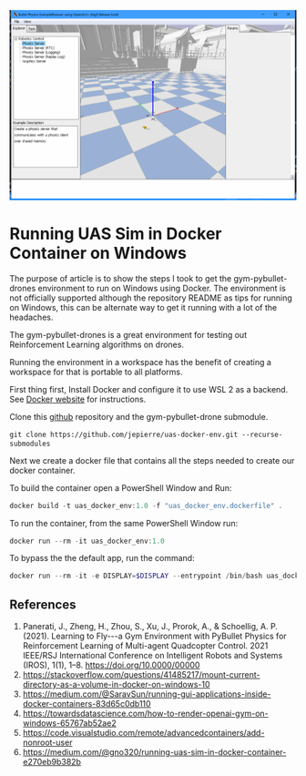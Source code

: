 ![](images/uas_output.png)

# Running UAS Sim in Docker Container on Windows

The purpose of article is to show the steps I took to get the gym-pybullet-drones environment to run on Windows using Docker. The environment is not officially supported although the repository README as tips for running on Windows, this can be alternate way to get it running with a lot of the headaches.  

The gym-pybullet-drones is a great environment for testing out Reinforcement Learning algorithms on drones.

Running the environment in a workspace has the benefit of creating a workspace for that is portable to all platforms.  

First thing first, Install Docker and configure it to use WSL 2 as a backend.  See [Docker website](https://docs.docker.com/desktop/windows/install/) for instructions.

Clone this [github](https://github.com/jepierre/uas-docker-env.git) repository and the gym-pybullet-drone submodule.

```
git clone https://github.com/jepierre/uas-docker-env.git --recurse-submodules
```

Next we create a docker file that contains all the steps needed to create our docker container.

To build the container open a PowerShell Window and Run:

```PowerShell
docker build -t uas_docker_env:1.0 -f "uas_docker_env.dockerfile" .
```

To run the container, from the same PowerShell Window run:  

```PowerShell
docker run --rm -it uas_docker_env:1.0
```

To bypass the the default app, run the command: 

```PowerShell
docker run --rm -it -e DISPLAY=$DISPLAY --entrypoint /bin/bash uas_docker_env:1.0 
```

## References  
1. Panerati, J., Zheng, H., Zhou, S., Xu, J., Prorok, A., & Schoellig, A. P. (2021). Learning to Fly---a Gym Environment with PyBullet Physics for Reinforcement Learning of Multi-agent Quadcopter Control. 2021 IEEE/RSJ International Conference on Intelligent Robots and Systems (IROS), 1(1), 1–8. https://doi.org/10.0000/00000
1. https://stackoverflow.com/questions/41485217/mount-current-directory-as-a-volume-in-docker-on-windows-10
2. https://medium.com/@SaravSun/running-gui-applications-inside-docker-containers-83d65c0db110
3. https://towardsdatascience.com/how-to-render-openai-gym-on-windows-65767ab52ae2
4. https://code.visualstudio.com/remote/advancedcontainers/add-nonroot-user
5. https://medium.com/@gno320/running-uas-sim-in-docker-container-e270eb9b382b
